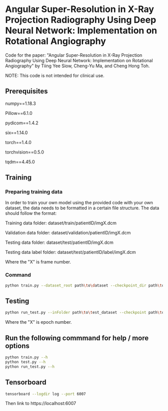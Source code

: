 # Angular Super-Resolution in X-Ray Projection Radiography Using Deep Neural Network: Implementation on Rotational Angiography
Code for the paper: "Angular Super-Resolution in X-Ray Projection Radiography Using Deep Neural Network: Implementation on Rotational Angiography" by Tiing Yee Siow, Cheng-Yu Ma, and Cheng Hong Toh.

NOTE: This code is not intended for clinical use.

## Prerequisites
numpy==1.18.3

Pillow==6.1.0

pydicom==1.4.2

six==1.14.0

torch==1.4.0

torchvision==0.5.0

tqdm==4.45.0

## Training
### Preparing training data
In order to train your own model using the provided code with your own dataset, the data needs to be formatted in a certain file structure. 
The data should follow the format: 

Training data folder: dataset/train/patientID/imgX.dcm

Validation data folder: dataset/validation/patientID/imgX.dcm

Testing data folder: dataset/test/patientID/imgX.dcm

Testing data label folder: dataset/test/patientID/label/imgX.dcm

Where the "X" is frame number.

### Command
```bash
python train.py --dataset_root path\to\dataset --checkpoint_dir path\to\save\checkpoints
```

## Testing
```bash
python run_test.py --inFolder path\to\test_dataset --checkpoint path\to\save\checkpoints\ASRNETX.ckpt --labelFolder path\to\labelFolder --infer_num numberOfIntermediateFrame
```
Where the "X" is epoch number.

## Run the following commmand for help / more options
```bash
python train.py --h
python test.py --h
python run_test.py --h
```

## Tensorboard
```bash
tensorboard --logdir log --port 6007
```
Then link to https://localhost:6007
